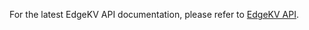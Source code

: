 For the latest EdgeKV API documentation, please refer to [EdgeKV API](https://techdocs.akamai.com/edgekv/reference/api).
